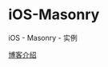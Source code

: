 # iOS-Masonry
iOS - Masonry - 实例

[博客介绍](http://blog.csdn.net/qq_26872741/article/details/52514009)
